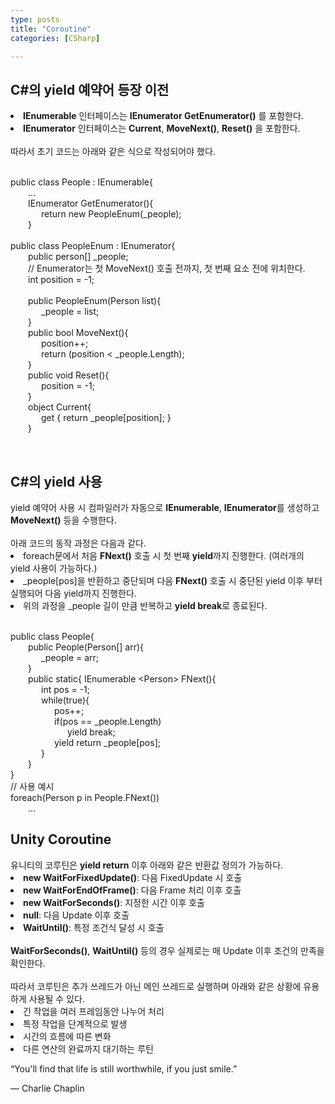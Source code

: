 ```yaml
---
type: posts
title: "Coroutine"
categories: [CSharp]

---
```

<!--snippet-->
<p>
	<h2>C#의 yield 예약어 등장 이전</h2>
		<oi>
			<li><b class="taxonomy">IEnumerable</b> 인터페이스는 <b class="funccolor">IEnumerator GetEnumerator()</b> 를 포함한다.</li>
			<li><b class="taxonomy">IEnumerator</b> 인터페이스는 <b class="funccolor">Current</b>, <b class="funccolor">MoveNext()</b>, <b class="funccolor">Reset()</b> 을 포함한다.</li>
			<br>따라서 초기 코드는 아래와 같은 식으로 작성되어야 했다.<br><br>
		</oi>
		<div class="sourcecode">
					<span class="lvalue">public class People : </span>
					<span class="rvalue">IEnumerable</span><span class="lvalue">{</span><br>
					<span class="lvalue" style="padding-left:2em;">...</span><br>
					<span class="rvalue" style="padding-left:2em;">IEnumerator GetEnumerator()</span><span class="lvalue">{</span><br>
					<span class="lvalue" style="padding-left:3.5em;">return new PeopleEnum(_people);</span><br><span class="lvalue" style="padding-left:2em;">}</span>
					<br><br>
					<span class="lvalue">public class PeopleEnum : </span>
					<span class="rvalue">IEnumerator</span><span class="lvalue">{</span><br>
					<span class="lvalue" style="padding-left:2em;">public person[] _people;</span><br>
					<span class="rvalue" style="padding-left:2em;">// Enumerator는 첫 MoveNext() 호출 전까지, 첫 번째 요소 전에 위치한다.</span><br>
					<span class="lvalue" style="padding-left:2em;">int position = -1;</span><br><br>
					<span class="lvalue" style="padding-left:2em;">public PeopleEnum(Person list){</span><br>
					<span class="lvalue" style="padding-left:3.5em;">_people = list;</span><br><span class="lvalue" style="padding-left:2em;">}</span><br>
					<span class="lvalue" style="padding-left:2em;">public bool </span>
					<span class="rvalue">MoveNext()</span><span class="lvalue">{</span><br>
					<span class="lvalue" style="padding-left:3.5em;">position++;</span><br>
					<span class="lvalue" style="padding-left:3.5em;">return (position < _people.Length);</span><br>
					<span class="lvalue" style="padding-left:2em;">}</span><br>
					<span class="lvalue" style="padding-left:2em;">public void </span>
					<span class="rvalue">Reset()</span><span class="lvalue">{</span><br>
					<span class="lvalue" style="padding-left:3.5em;">position = -1;</span><br>
					<span class="lvalue" style="padding-left:2em;">}</span><br>
					<span class="lvalue" style="padding-left:2em;">object </span>
					<span class="rvalue">Current</span><span class="lvalue">{</span><br>
					<span class="lvalue" style="padding-left:3.5em;">get { return _people[position]; }</span><br><span class="lvalue" style="padding-left:2em;">}</span><br>
		</div><br>
		<h2>C#의 yield 사용</h2>
		<oi>
			yield 예약어 사용 시 컴파일러가 자동으로 <b class="taxonomy">IEnumerable</b>, <b class="taxonomy">IEnumerator</b>를 생성하고 <b class="funccolor">MoveNext()</b> 등을 수행한다.
			<br><br>아래 코드의 동작 과정은 다음과 같다.<br>
			<li>foreach문에서 처음 <b class="funccolor">FNext()</b> 호출 시 첫 번째 <b class="boldcolor">yield</b>까지 진행한다. (여러개의 yield 사용이 가능하다.)</li>
			<li>_people[pos]을 반환하고 중단되며 다음 <b class="funccolor">FNext()</b> 호출 시 중단된 yield 이후 부터 실행되어 다음 yield까지 진행한다.</li>
			<li>위의 과정을 _people 길이 만큼 반복하고 <b class="boldcolor">yield break</b>로 종료된다.</li><br>
		</oi>
		<div class="sourcecode">
			<span class="lvalue">public class People{</span><br>
			<span class="lvalue" style="padding-left:2em;">public People(Person[] arr){</span><br>
			<span class="lvalue" style="padding-left:3.5em;">_people = arr;</span><br><span class="lvalue" style="padding-left:2em;">}</span><br>
			<span class="lvalue" style="padding-left:2em;">public static{</span>
			<span class="rvalue">IEnumerable </span>
			<span class="lvalue">&lt;Person&gt; FNext(){</span><br>
			<span class="lvalue" style="padding-left:3.5em;">int pos = -1;</span><br>
			<span class="lvalue" style="padding-left:3.5em;">while(true){</span><br>
			<span class="lvalue" style="padding-left:5em;">pos++;</span><br>
			<span class="lvalue" style="padding-left:5em;">if(pos == _people.Length)</span><br>
			<span class="rvalue" style="padding-left:6.5em;">yield break;</span><br>
			<span class="rvalue" style="padding-left:5em;">yield return</span>
			<span class="lvalue">_people[pos];</span><br>
			<span class="lvalue" style="padding-left:3.5em;">}</span><br><span class="lvalue" style="padding-left:2em;">}</span><br><span class="lvalue">}</span><br>
			<span class="lvalue">// 사용 예시</span><br>
			<span class="lvalue">foreach(Person p in People.FNext())</span><br>
			<span class="lvalue" style="padding-left:2em;">...</span><br>
		</div>
		<h2>Unity Coroutine</h2>
		<oi>
			유니티의 코루틴은 <b class="boldcolor">yield return</b> 이후 아래와 같은 반환값 정의가 가능하다.
			<li><b class="taxonomy">new WaitForFixedUpdate()</b>: 다음 FixedUpdate 시 호출</li>
			<li><b class="taxonomy">new WaitForEndOfFrame()</b>: 다음 Frame 처리 이후 호출</li>
			<li><b class="taxonomy">new WaitForSeconds()</b>: 지정한 시간 이후 호출</li>
			<li><b class="taxonomy">null</b>: 다음 Update 이후 호출</li>
			<li><b class="taxonomy">WaitUntil()</b>: 특정 조건식 달성 시 호출</li>
			<br><b class="funccolor">WaitForSeconds()</b>, <b class="funccolor">WaitUntil()</b> 등의 경우 실제로는 매 Update 이후 조건의 만족을 확인한다.<br>
		</oi>
		<br>따라서 코루틴은 추가 쓰레드가 아닌 메인 쓰레드로 실행하며 아래와 같은 상황에 유용하게 사용될 수 있다.<br>
		<oi>
			<li>긴 작업을 여러 프레임동안 나누어 처리</li>
			<li>특정 작업을 단계적으로 발생</li>
			<li>시간의 흐름에 따른 변화</li>
			<li>다른 연산의 완료까지 대기하는 루틴</li>
		</oi>
</p>
<p class="quotes">
“You'll find that life is still worthwhile, if you just smile.” <br>
<div class="quotes__poet">― Charlie Chaplin</div>
</p>


